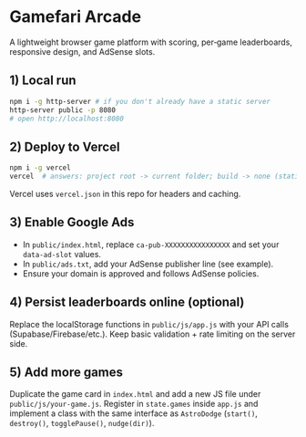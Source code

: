 # Gamefari Arcade
A lightweight browser game platform with scoring, per‑game leaderboards, responsive design, and AdSense slots.

## 1) Local run
```bash
npm i -g http-server # if you don't already have a static server
http-server public -p 8080
# open http://localhost:8080
```

## 2) Deploy to Vercel
```bash
npm i -g vercel
vercel  # answers: project root -> current folder; build -> none (static)
```
Vercel uses `vercel.json` in this repo for headers and caching.

## 3) Enable Google Ads
- In `public/index.html`, replace `ca-pub-XXXXXXXXXXXXXXXX` and set your `data-ad-slot` values.
- In `public/ads.txt`, add your AdSense publisher line (see example).
- Ensure your domain is approved and follows AdSense policies.

## 4) Persist leaderboards online (optional)
Replace the localStorage functions in `public/js/app.js` with your API calls (Supabase/Firebase/etc.). Keep basic validation + rate limiting on the server side.

## 5) Add more games
Duplicate the game card in `index.html` and add a new JS file under `public/js/your-game.js`. Register in `state.games` inside `app.js` and implement a class with the same interface as `AstroDodge` (`start()`, `destroy()`, `togglePause()`, `nudge(dir)`).
